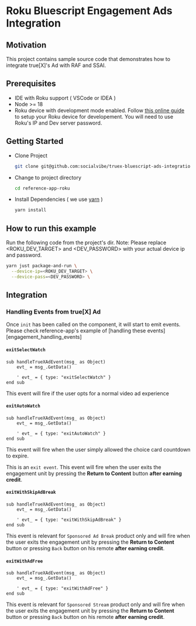 Roku Bluescript Engagement Ads Integration
==========================================

## Motivation

This project contains sample source code that demonstrates how to integrate true[X]'s Ad with RAF and SSAI.

## Prerequisites
- IDE with Roku support ( VSCode or IDEA )
- Node >= 18
- Roku device with development mode enabled. Follow [this online guide][roku_device_development_setup] to setup your Roku device for developement. You will need to use Roku's IP and Dev server password.


## Getting Started

- Clone Project
  ```bash
  git clone git@github.com:socialvibe/truex-bluescript-ads-integration.git
  ```
- Change to project directory
  ```bash
  cd reference-app-roku
  ```
- Install Dependencies ( we use [yarn][yarn_install_guide] )
  ```bash
  yarn install
  ```

## How to run this example

Run the following code from the project's dir.
Note: Please replace <ROKU_DEV_TARGET> and <DEV_PASSWORD> with your actual device ip and password.

```bash
yarn just package-and-run \
  --device-ip=<ROKU_DEV_TARGET> \
  --device-pass=<DEV_PASSWORD> \
```

## Integration

### Handling Events from true[X] Ad
Once `init` has been called on the component, it will start to emit events.
Please check reference-app's example of [handling these events][engagement_handling_events]

#### `exitSelectWatch`
```brightscript
sub handleTrueXAdEvent(msg_ as Object)
    evt_ = msg_.GetData()

    ' evt_ = { type: "exitSelectWatch" }
end sub
```

This event will fire if the user opts for a normal video ad experience

#### `exitAutoWatch`
```brightscript
sub handleTrueXAdEvent(msg_ as Object)
    evt_ = msg_.GetData()

    ' evt_ = { type: "exitAutoWatch" }
end sub

```

This event will fire when the user simply allowed the choice card countdown to expire.

This is an `exit event`. This event will fire when the user exits the engagement unit by pressing the **Return to Content** button **after earning credit**.

#### `exitWithSkipAdBreak`
```brightscript
sub handleTrueXAdEvent(msg_ as Object)
    evt_ = msg_.GetData()

    ' evt_ = { type: "exitWithSkipAdBreak" }
end sub
```


This event is relevant for `Sponsored Ad Break` product only and will fire when the user exits the engagement unit by pressing the **Return to Content** button or pressing `Back` button on his remote **after earning credit**.

#### `exitWithAdFree`
```brightscript
sub handleTrueXAdEvent(msg_ as Object)
    evt_ = msg_.GetData()

    ' evt_ = { type: "exitWithAdFree" }
end sub
```

This event is relevant for `Sponsored Stream` product only and will fire when the user exits the engagement unit by pressing the **Return to Content** button or pressing `Back` button on his remote **after earning credit**.


[gulp_guide]: https://gulpjs.com/docs/en/getting-started/quick-start
[build_include_component_sources_snippet]: ./../just.config.ts#L136-L143
[event_loop_truex_events_checking]: ./components/example//raf-ssai-task.brs#L59-L61

[roku_device_development_setup]: https://developer.roku.com/docs/developer-program/getting-started/developer-setup.md
[yarn_install_guide]: https://yarnpkg.com/getting-started/install
[yarn_link_guide]: https://classic.yarnpkg.com/lang/en/docs/cli/link/
